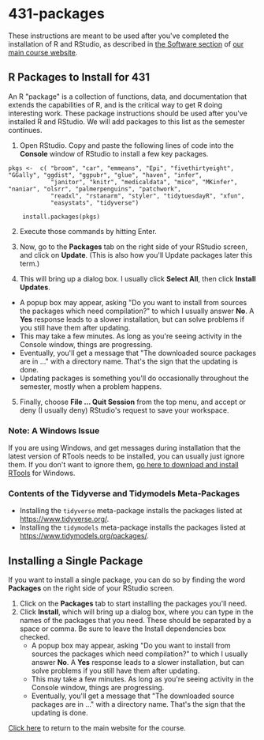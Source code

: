 # 431-packages

These instructions are meant to be used after you've completed the installation of R and RStudio, as described in [the Software section](https://thomaselove.github.io/431-2024/software.html) of [our main course website](https://thomaselove.github.io/431-2024).

## R Packages to Install for 431

An R "package" is a collection of functions, data, and documentation that extends the capabilities of R, and is the critical way to get R doing interesting work. These package instructions should be used after you've installed R and RStudio. We will add packages to this list as the semester continues.

1. Open RStudio. Copy and paste the following lines of code into the **Console** window of RStudio to install a few key packages.

```
pkgs <-  c( "broom", "car", "emmeans", "Epi", "fivethirtyeight", "GGally", "ggdist", "ggpubr", "glue", "haven", "infer",
            "janitor", "knitr", "medicaldata", "mice", "MKinfer", "naniar", "olsrr", "palmerpenguins", "patchwork",
            "readxl", "rstanarm", "styler", "tidytuesdayR", "xfun",
            "easystats", "tidyverse")

    install.packages(pkgs)
```

2.  Execute those commands by hitting Enter.

3.  Now, go to the **Packages** tab on the right side of your RStudio screen, and click on **Update**. (This is also how you'll Update packages later this term.)

4.  This will bring up a dialog box. I usually click **Select All**, then click **Install Updates**. 
- A popup box may appear, asking "Do you want to install from sources the packages which need compilation?" to which I usually answer **No**. A **Yes** response leads to a slower installation, but can solve problems if you still have them after updating.
- This may take a few minutes. As long as you're seeing activity in the Console window, things are progressing.
- Eventually, you'll get a message that "The downloaded source packages are in ..." with a directory name. That's the sign that the updating is done.
- Updating packages is something you'll do occasionally throughout the semester, mostly when a problem happens.

5.  Finally, choose **File ... Quit Session** from the top menu, and accept or deny (I usually deny) RStudio's request to save your workspace.

### Note: A Windows Issue

If you are using Windows, and get messages during installation that the latest version of RTools needs to be installed, you can usually just ignore them. If you don't want to ignore them, [go here to download and install RTools](https://cran.r-project.org/bin/windows/Rtools/) for Windows.

### Contents of the Tidyverse and Tidymodels Meta-Packages

- Installing the `tidyverse` meta-package installs the packages listed at https://www.tidyverse.org/.
- Installing the `tidymodels` meta-package installs the packages listed at https://www.tidymodels.org/packages/.

## Installing a Single Package

If you want to install a single package, you can do so by finding the word **Packages** on the right side of your RStudio screen. 

1. Click on the **Packages** tab to start installing the packages you'll need. 
2. Click **Install**, which will bring up a dialog box, where you can type in the names of the packages that you need. These should be separated by a space or comma. Be sure to leave the Install dependencies box checked.
    - A popup box may appear, asking "Do you want to install from sources the packages which need compilation?" to which I usually answer **No**. A **Yes** response leads to a slower installation, but can solve problems if you still have them after updating.
    - This may take a few minutes. As long as you're seeing activity in the Console window, things are progressing.
    - Eventually, you'll get a message that "The downloaded source packages are in ..." with a directory name. That's the sign that the updating is done.

[Click here](https://thomaselove.github.io/431-2023/) to return to the main website for the course.
